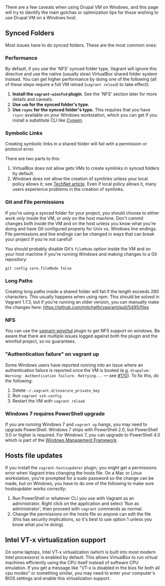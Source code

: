There are a few caveats when using Drupal VM on Windows, and this page will try to identify the main gotchas or optimization tips for those wishing to use Drupal VM on a Windows host.

## Synced Folders

Most issues have to do synced folders. These are the most common ones:

### Performance

By default, if you use the 'NFS' synced folder type, Vagrant will ignore this directive and use the native (usually slow) VirtualBox shared folder system instead. You can get higher performance by doing one of the following (all of these steps require a full VM reload (`vagrant reload`) to take effect):

  1. **Install the `vagrant-winnfsd` plugin**. See the 'NFS' section later for more details and caveats.
  2. **Use `smb` for the synced folder's type.**
  2. **Use `rsync` for the synced folder's type.** This requires that you have `rsync` available on your Windows workstation, which you can get if you install a substitute CLI like [Cygwin](https://www.cygwin.com/).

### Symbolic Links

Creating symbolic links in a shared folder will fail with a permission or protocol error.

There are two parts to this:

  1. VirtualBox does not allow gets VMs to create symlinks in synced folders by default.
  2. Windows does not allow the creation of symlinks unless your local policy allows it; see [TechNet article](https://technet.microsoft.com/en-us/library/dn221947%28v=ws.10%29.aspx). Even if local policy allows it, many users experience problems in the creation of symlinks.

### Git and File permissions

If you're using a synced folder for your project, you should choose to either work _only_ inside the VM, or _only_ on the host machine. Don't commit changes both inside the VM and on the host unless you know what you're doing and have Git configured properly for Unix vs. Windows line endings. File permissions and line endings can be changed in ways that can break your project if you're not careful!

You should probably disable Git's `fileMode` option inside the VM and on your host machine if you're running Windows and making changes to a Git repository:

    git config core.fileMode false

### Long Paths

Creating long paths inside a shared folder will fail if the length exceeds 260 characters. This usually happens when using npm. This should be solved in Vagrant 1.7.3, but if you're running an older version, you can manually make the changes here: https://github.com/mitchellh/vagrant/pull/5495/files

### NFS

You can use the [vagrant-winnfsd](https://github.com/GM-Alex/vagrant-winnfsd) plugin to get NFS support on windows. Be aware that there are multiple issues logged against both the plugin and the winnfsd project, so no guarantees.

### "Authentication failure" on vagrant up

Some Windows users have reported running into an issue where an authentication failure is reported once the VM is booted (e.g. `drupalvm: Warning: Authentication failure. Retrying...` — see [#170](https://github.com/geerlingguy/drupal-vm/issues/170)). To fix this, do the following:

  1. Delete `~/.vagrant.d/insecure_private_key`
  2. Run `vagrant ssh-config`
  3. Restart the VM with `vagrant reload`

### Windows 7 requires PowerShell upgrade

If you are running Windows 7 and `vagrant up` hangs, you may need to upgrade PowerShell. Windows 7 ships with PowerShell 2.0, but PowerShell 3.0 or higher is required. For Windows 7, you can upgrade to PowerShell 4.0 which is part of the [Windows Management Framework](http://www.microsoft.com/en-us/download/details.aspx?id=40855).

## Hosts file updates

If you install the `vagrant-hostsupdater` plugin, you might get a permissions error when Vagrant tries changing the hosts file. On a Mac or Linux workstation, you're prompted for a sudo password so the change can be made, but on Windows, you have to do one of the following to make sure hostsupdater works correctly:

  1. Run PowerShell or whatever CLI you use with Vagrant as an administrator. Right click on the application and select 'Run as administrator', then proceed with `vagrant` commands as normal.
  2. Change the permissions on the hosts file so anyone can edit the file (this has security implications, so it's best to use option 1 unless you know what you're doing).

## Intel VT-x virtualization support

On some laptops, Intel VT-x virtualization (which is built into most modern Intel processors) is enabled by default. This allows VirtualBox to run virtual machines efficiently using the CPU itself instead of software CPU emulation. If you get a message like "VT-x is disabled in the bios for both all cpu modes" or something similar, you may need to enter your computer's BIOS settings and enable this virtualization support.
